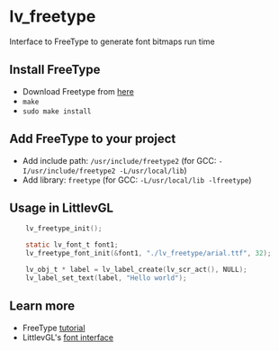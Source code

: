 # lv_freetype
Interface to FreeType to generate font bitmaps run time

## Install FreeType
- Download Freetype from [here](https://sourceforge.net/projects/freetype/files/)
- `make`
- `sudo make install`

## Add FreeType to your project
- Add include path: `/usr/include/freetype2` (for GCC: `-I/usr/include/freetype2 -L/usr/local/lib`)
- Add library: `freetype` (for GCC: `-L/usr/local/lib -lfreetype`)

## Usage in LittlevGL
```c
    lv_freetype_init();

    static lv_font_t font1;
    lv_freetype_font_init(&font1, "./lv_freetype/arial.ttf", 32);

    lv_obj_t * label = lv_label_create(lv_scr_act(), NULL);
    lv_label_set_text(label, "Hello world");
```

## Learn more
- FreeType [tutorial](https://www.freetype.org/freetype2/docs/tutorial/step1.html) 
- LittlevGL's [font interface](https://docs.littlevgl.com/en/html/overview/font.html#add-a-new-font-engine)
